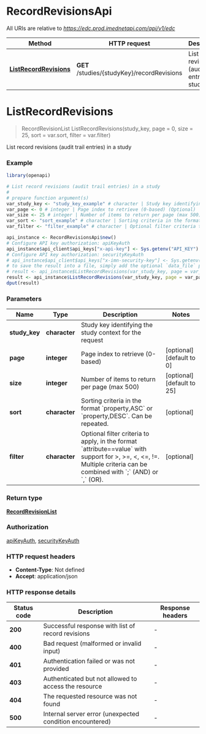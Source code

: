 # RecordRevisionsApi

All URIs are relative to *https://edc.prod.imednetapi.com/api/v1/edc*

Method | HTTP request | Description
------------- | ------------- | -------------
[**ListRecordRevisions**](RecordRevisionsApi.md#ListRecordRevisions) | **GET** /studies/{studyKey}/recordRevisions | List record revisions (audit trail entries) in a study


# **ListRecordRevisions**
> RecordRevisionList ListRecordRevisions(study_key, page = 0, size = 25, sort = var.sort, filter = var.filter)

List record revisions (audit trail entries) in a study

### Example
```R
library(openapi)

# List record revisions (audit trail entries) in a study
#
# prepare function argument(s)
var_study_key <- "study_key_example" # character | Study key identifying the study context for the request
var_page <- 0 # integer | Page index to retrieve (0-based) (Optional)
var_size <- 25 # integer | Number of items to return per page (max 500) (Optional)
var_sort <- "sort_example" # character | Sorting criteria in the format `property,ASC` or `property,DESC`. Can be repeated. (Optional)
var_filter <- "filter_example" # character | Optional filter criteria to apply, in the format `attribute==value` with support for >, >=, <, <=, !=. Multiple criteria can be combined with `;` (AND) or `,` (OR). (Optional)

api_instance <- RecordRevisionsApi$new()
# Configure API key authorization: apiKeyAuth
api_instance$api_client$api_keys["x-api-key"] <- Sys.getenv("API_KEY")
# Configure API key authorization: securityKeyAuth
# api_instance$api_client$api_keys["x-imn-security-key"] <- Sys.getenv("API_KEY")
# to save the result into a file, simply add the optional `data_file` parameter, e.g.
# result <- api_instance$ListRecordRevisions(var_study_key, page = var_page, size = var_size, sort = var_sort, filter = var_filterdata_file = "result.txt")
result <- api_instance$ListRecordRevisions(var_study_key, page = var_page, size = var_size, sort = var_sort, filter = var_filter)
dput(result)
```

### Parameters

Name | Type | Description  | Notes
------------- | ------------- | ------------- | -------------
 **study_key** | **character**| Study key identifying the study context for the request | 
 **page** | **integer**| Page index to retrieve (0-based) | [optional] [default to 0]
 **size** | **integer**| Number of items to return per page (max 500) | [optional] [default to 25]
 **sort** | **character**| Sorting criteria in the format &#x60;property,ASC&#x60; or &#x60;property,DESC&#x60;. Can be repeated. | [optional] 
 **filter** | **character**| Optional filter criteria to apply, in the format &#x60;attribute&#x3D;&#x3D;value&#x60; with support for &gt;, &gt;&#x3D;, &lt;, &lt;&#x3D;, !&#x3D;. Multiple criteria can be combined with &#x60;;&#x60; (AND) or &#x60;,&#x60; (OR). | [optional] 

### Return type

[**RecordRevisionList**](RecordRevisionList.md)

### Authorization

[apiKeyAuth](../README.md#apiKeyAuth), [securityKeyAuth](../README.md#securityKeyAuth)

### HTTP request headers

 - **Content-Type**: Not defined
 - **Accept**: application/json

### HTTP response details
| Status code | Description | Response headers |
|-------------|-------------|------------------|
| **200** | Successful response with list of record revisions |  -  |
| **400** | Bad request (malformed or invalid input) |  -  |
| **401** | Authentication failed or was not provided |  -  |
| **403** | Authenticated but not allowed to access the resource |  -  |
| **404** | The requested resource was not found |  -  |
| **500** | Internal server error (unexpected condition encountered) |  -  |


